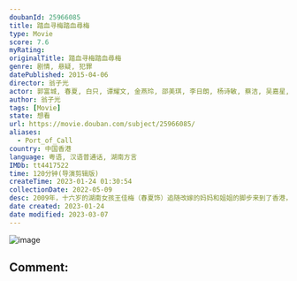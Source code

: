 ```yaml
---
doubanId: 25966085
title: 踏血寻梅踏血尋梅
type: Movie
score: 7.6
myRating: 
originalTitle: 踏血寻梅踏血尋梅
genre: 剧情, 悬疑, 犯罪
datePublished: 2015-04-06
director: 翁子光
actor: 郭富城, 春夏, 白只, 谭耀文, 金燕玲, 邵美琪, 李日朗, 杨诗敏, 蔡洁, 吴嘉星, 何卓霖, 艾迪, 谭炳文, 梁小冰, 车保罗, 太保, 陈健朗, 何卓莹, 陈丽云, 邓以婷, 李与霏, 袁浩杨, 郭汉柱, 黄岚
author: 翁子光
tags: [Movie]
state: 想看
url: https://movie.douban.com/subject/25966085/
aliases:
  - Port_of_Call
country: 中国香港
language: 粤语, 汉语普通话, 湖南方言
IMDb: tt4417522
time: 120分钟(导演剪辑版)
createTime: 2023-01-24 01:30:54
collectionDate: 2022-05-09
desc: 2009年，十六岁的湖南女孩王佳梅（春夏饰）追随改嫁的妈妈和姐姐的脚步来到了香港，全新而陌生的环境，她感觉到格格不入，与家人的关系也逐渐紧张起来。志愿成为模特的佳梅以助理身份入行，尝尽了圈内的苦辣酸...
date created: 2023-01-24
date modified: 2023-03-07
---
```


![image](p2283225569.jpg)

Comment:
---
